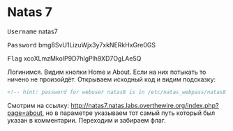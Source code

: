 # Natas 7
<kbd>Username</kbd> natas7

<kbd>Password</kbd> bmg8SvU1LizuWjx3y7xkNERkHxGre0GS

<kbd>Flag</kbd> xcoXLmzMkoIP9D7hlgPlh9XD7OgLAe5Q 

Логинимся. Видим кнопки Home и About. Если на них потыкать то ничено не произойдёт. Открываем исходный код и видим подсказку:
```html
<!-- hint: password for webuser natas8 is in /etc/natas_webpass/natas8 -->
```

Смотрим на ссылку: http://natas7.natas.labs.overthewire.org/index.php?page=about, но в параметре указываем тот самый путь который был указан в комментарии.
Переходим и забираем флаг. 